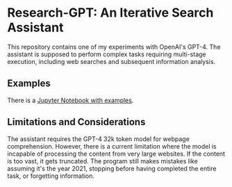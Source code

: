 # Research-GPT: An Iterative Search Assistant

This repository contains one of my experiments with OpenAI's GPT-4. The assistant is supposed to perform complex tasks requiring multi-stage execution, including web searches and subsequent information analysis.

## Examples

There is a [Jupyter Notebook with examples](https://github.com/nikohass/research-gpt/blob/main/examples.ipynb).

## Limitations and Considerations

The assistant requires the GPT-4 32k token model for webpage comprehension. However, there is a current limitation where the model is incapable of processing the content from very large websites. If the content is too vast, it gets truncated.
The program still makes mistakes like assuming it's the year 2021, stopping before having completed the entire task, or forgetting information.
